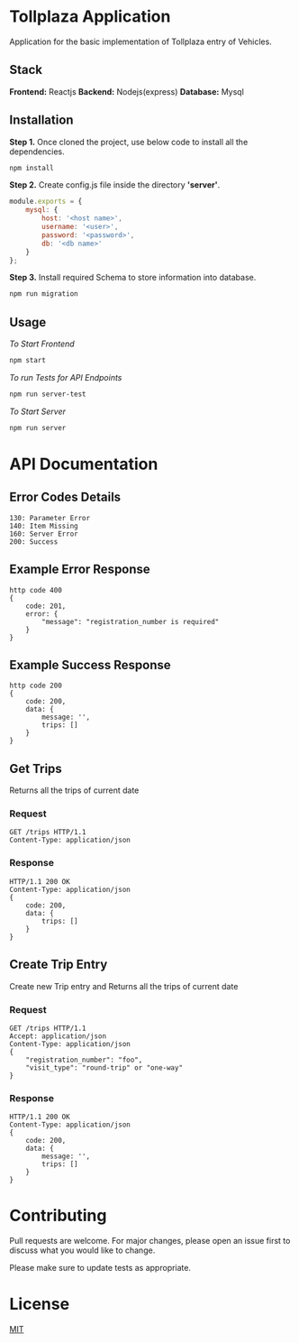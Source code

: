# Tollplaza Application

Application for the basic implementation of Tollplaza entry of Vehicles.

## Stack

**Frontend:** Reactjs
**Backend:** Nodejs(express)
**Database:** Mysql

## Installation

**Step 1.** Once cloned the project, use below code to install all the dependencies.

```bash
npm install
```

**Step 2.** Create config.js file inside the directory **'server'**.

```Javascript
module.exports = {
    mysql: {
        host: '<host name>',
        username: '<user>',
        password: '<password>',
        db: '<db name>'
    }
};
```

**Step 3.** Install required Schema to store information into database.

```bash
npm run migration
```

## Usage

*To Start Frontend*
```bash
npm start
```

*To run Tests for API Endpoints* 
```bash
npm run server-test
```

*To Start Server*
```bash
npm run server
```

# API Documentation

## Error Codes Details

```
130: Parameter Error
140: Item Missing
160: Server Error
200: Success
```

## Example Error Response

```
http code 400
{ 
    code: 201,
    error: {
        "message": "registration_number is required"
    }
}
```

## Example Success Response

```
http code 200
{ 
    code: 200,
    data: {
        message: '',
        trips: []
    }
}
```

## Get Trips

Returns all the trips of current date

### Request
```
GET /trips HTTP/1.1
Content-Type: application/json
```

### Response
```
HTTP/1.1 200 OK
Content-Type: application/json
{ 
    code: 200,
    data: {
        trips: []
    }
}
```

## Create Trip Entry

Create new Trip entry and Returns all the trips of current date

### Request
```
GET /trips HTTP/1.1
Accept: application/json
Content-Type: application/json
{
    "registration_number": "foo",
    "visit_type": "round-trip" or "one-way" 
}
```

### Response
```
HTTP/1.1 200 OK
Content-Type: application/json
{ 
    code: 200,
    data: {
        message: '',
        trips: []
    }
}
```

# Contributing
Pull requests are welcome. For major changes, please open an issue first to discuss what you would like to change.

Please make sure to update tests as appropriate.

# License
[MIT](https://choosealicense.com/licenses/mit/)